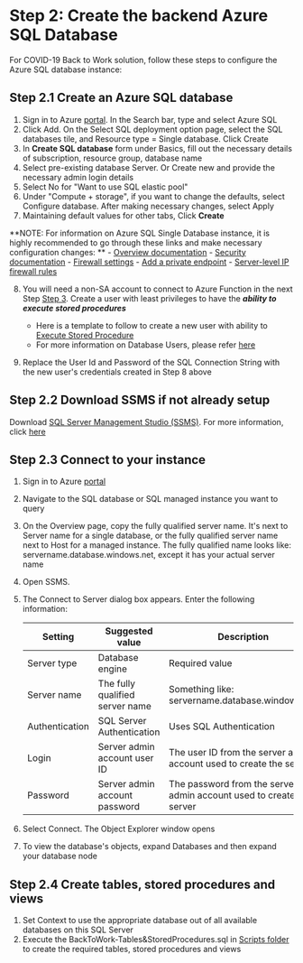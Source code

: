 # Step 2: Create the backend Azure SQL Database

For COVID-19 Back to Work solution, follow these steps to configure the Azure SQL database instance:

## Step 2.1 Create an Azure SQL database

1. Sign in to Azure [portal](https://portal.azure.com/). In the Search bar, type and select Azure SQL 
2. Click Add. On the Select SQL deployment option page, select the SQL databases tile, and Resource type = Single database. Click Create
3. In **Create SQL database** form under Basics, fill out the necessary details of subscription, resource group, database name 
4. Select pre-existing database Server. Or Create new and provide the necessary admin login details
5. Select No for "Want to use SQL elastic pool"
6. Under "Compute + storage", if you want to change the defaults, select Configure database.  After making necessary changes, select Apply	
7. Maintaining default values for other tabs, Click **Create**

**NOTE: For information on Azure SQL Single Database instance, it is highly recommended to go through these links and make necessary configuration changes: **
	- [Overview documentation](https://docs.microsoft.com/en-us/azure/azure-sql/database/single-database-overview)
	- [Security documentation](https://docs.microsoft.com/en-us/azure/azure-sql/database/security-overview)
	- [Firewall settings](https://docs.microsoft.com/en-us/azure/sql-database/sql-database-networkaccess-overview) 
	- [Add a private endpoint](https://docs.microsoft.com/en-us/azure/private-link/private-endpoint-overview)
	- [Server-level IP firewall rules](https://docs.microsoft.com/en-us/azure/azure-sql/database/firewall-create-server-level-portal-quickstart)

8. You will need a non-SA account to connect to Azure Function in the next Step [Step 3](https://github.com/microsoft/covid19-BackToWork/blob/master/WebchatChannel/3-DataConnection-AzureFunction.md). Create a user with least privileges to have the ***ability to execute stored procedures***  
	- Here is a template to follow to create a new user with ability to [Execute Stored Procedure](https://github.com/microsoft/covid19-BackToWork/blob/master/WebchatChannel/ExecuteStoredProc-SQLUserTemplate.md)
	- For more information on Database Users, please refer [here](https://docs.microsoft.com/en-us/sql/t-sql/statements/create-user-transact-sql?view=sql-server-ver15)
	
9. Replace the User Id and Password of the SQL Connection String with the new user's credentials created in Step 8 above

## Step 2.2 Download SSMS if not already setup

Download [SQL Server Management Studio (SSMS)](https://aka.ms/ssmsfullsetup). For more information, click [ here](https://docs.microsoft.com/en-us/sql/ssms/download-sql-server-management-studio-ssms?view=sql-server-ver15)

## Step 2.3 Connect to your instance

1. Sign in to Azure [portal](https://portal.azure.com/)
2. Navigate to the SQL database or SQL managed instance you want to query
3. On the Overview page, copy the fully qualified server name. It's next to Server name for a single database, or the fully qualified server name next to Host for a managed instance. The fully qualified name looks like: servername.database.windows.net, except it has your actual server name
4. Open SSMS.
5. The Connect to Server dialog box appears. Enter the following information:
   
    | Setting        | Suggested value                 | Description                                                           |
    |----------------|---------------------------------|-----------------------------------------------------------------------|
    | Server type    | Database engine                 | Required value                                                       |
    | Server name    | The fully qualified server name | Something like: servername.database.windows.net                      |
    | Authentication | SQL Server Authentication       | Uses SQL Authentication                                              |
    | Login          | Server admin account user ID    | The user ID from the server admin account used to create the server  |
    | Password       | Server admin account password   | The password from the server admin account used to create the server |
6. Select Connect. The Object Explorer window opens
7. To view the database's objects, expand Databases and then expand your database node

## Step 2.4 Create tables, stored procedures and views

1. Set Context to use the appropriate database out of all available databases on this SQL Server
2. Execute the BackToWork-Tables&StoredProcedures.sql in [Scripts folder](https://github.com/microsoft/covid19-BackToWork/tree/master/Scripts) to create the required tables, stored procedures and views


